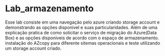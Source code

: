 # Lab_armazenamento

Esse lab consiste em uma navegação pelo azure criando storage account e demonstrando as opções disponivel e suas particularidades.
Além de uma explicação pratica de como solicitar o serviço de migração do Azure(Data Box) e as opções disponiveis de acordo com o espaço de armazenamento.
instalação do AZcopy para diferente sitemas operacionais e teste utilizando um storage account criado.
